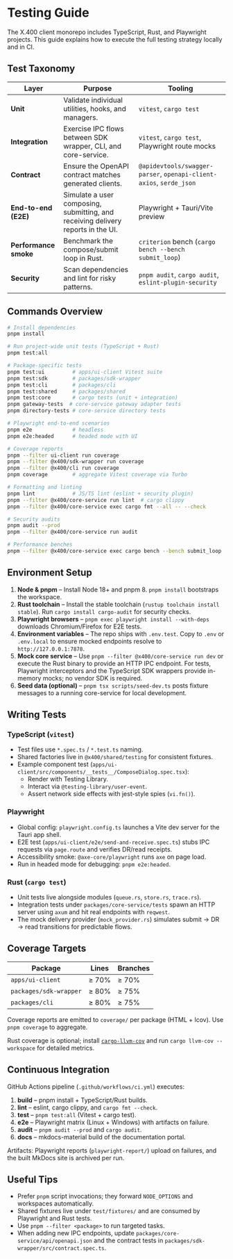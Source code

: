 # Testing Guide

The X.400 client monorepo includes TypeScript, Rust, and Playwright projects. This guide explains how to execute the full testing strategy locally and in CI.

## Test Taxonomy

| Layer                 | Purpose                                                                          | Tooling                                                             |
| --------------------- | -------------------------------------------------------------------------------- | ------------------------------------------------------------------- |
| **Unit**              | Validate individual utilities, hooks, and managers.                              | `vitest`, `cargo test`                                              |
| **Integration**       | Exercise IPC flows between SDK wrapper, CLI, and core-service.                   | `vitest`, `cargo test`, Playwright route mocks                      |
| **Contract**          | Ensure the OpenAPI contract matches generated clients.                           | `@apidevtools/swagger-parser`, `openapi-client-axios`, `serde_json` |
| **End-to-end (E2E)**  | Simulate a user composing, submitting, and receiving delivery reports in the UI. | Playwright + Tauri/Vite preview                                     |
| **Performance smoke** | Benchmark the compose/submit loop in Rust.                                       | `criterion` bench (`cargo bench --bench submit_loop`)               |
| **Security**          | Scan dependencies and lint for risky patterns.                                   | `pnpm audit`, `cargo audit`, `eslint-plugin-security`               |

## Commands Overview

```bash
# Install dependencies
pnpm install

# Run project-wide unit tests (TypeScript + Rust)
pnpm test:all

# Package-specific tests
pnpm test:ui         # apps/ui-client Vitest suite
pnpm test:sdk        # packages/sdk-wrapper
pnpm test:cli        # packages/cli
pnpm test:shared     # packages/shared
pnpm test:core       # cargo tests (unit + integration)
pnpm gateway-tests  # core-service gateway adapter tests
pnpm directory-tests # core-service directory tests

# Playwright end-to-end scenarios
pnpm e2e             # headless
pnpm e2e:headed      # headed mode with UI

# Coverage reports
pnpm --filter ui-client run coverage
pnpm --filter @x400/sdk-wrapper run coverage
pnpm --filter @x400/cli run coverage
pnpm coverage        # aggregate Vitest coverage via Turbo

# Formatting and linting
pnpm lint            # JS/TS lint (eslint + security plugin)
pnpm --filter @x400/core-service run lint  # cargo clippy
pnpm --filter @x400/core-service exec cargo fmt --all -- --check

# Security audits
pnpm audit --prod
pnpm --filter @x400/core-service run audit

# Performance benches
pnpm --filter @x400/core-service exec cargo bench --bench submit_loop
```

## Environment Setup

1. **Node & pnpm** – Install Node 18+ and pnpm 8. `pnpm install` bootstraps the workspace.
2. **Rust toolchain** – Install the stable toolchain (`rustup toolchain install stable`). Run `cargo install cargo-audit` for security checks.
3. **Playwright browsers** – `pnpm exec playwright install --with-deps` downloads Chromium/Firefox for E2E tests.
4. **Environment variables** – The repo ships with `.env.test`. Copy to `.env` or `.env.local` to ensure mocked endpoints resolve to `http://127.0.0.1:7878`.
5. **Mock core service** – Use `pnpm --filter @x400/core-service run dev` or execute the Rust binary to provide an HTTP IPC endpoint. For tests, Playwright interceptors and the TypeScript SDK wrappers provide in-memory mocks; no vendor SDK is required.
6. **Seed data (optional)** – `pnpm tsx scripts/seed-dev.ts` posts fixture messages to a running core-service for local development.

## Writing Tests

### TypeScript (`vitest`)

- Test files use `*.spec.ts` / `*.test.ts` naming.
- Shared factories live in `@x400/shared/testing` for consistent fixtures.
- Example component test (`apps/ui-client/src/components/__tests__/ComposeDialog.spec.tsx`):
  - Render with Testing Library.
  - Interact via `@testing-library/user-event`.
  - Assert network side effects with jest-style spies (`vi.fn()`).

### Playwright

- Global config: `playwright.config.ts` launches a Vite dev server for the Tauri app shell.
- E2E test (`apps/ui-client/e2e/send-and-receive.spec.ts`) stubs IPC requests via `page.route` and verifies DR/read receipts.
- Accessibility smoke: `@axe-core/playwright` runs `axe` on page load.
- Run in headed mode for debugging: `pnpm e2e:headed`.

### Rust (`cargo test`)

- Unit tests live alongside modules (`queue.rs`, `store.rs`, `trace.rs`).
- Integration tests under `packages/core-service/tests` spawn an HTTP server using `axum` and hit real endpoints with `reqwest`.
- The mock delivery provider (`mock_provider.rs`) simulates submit → DR → read transitions for predictable flows.

## Coverage Targets

| Package                | Lines | Branches |
| ---------------------- | ----- | -------- |
| `apps/ui-client`       | ≥ 70% | ≥ 70%    |
| `packages/sdk-wrapper` | ≥ 80% | ≥ 75%    |
| `packages/cli`         | ≥ 80% | ≥ 75%    |

Coverage reports are emitted to `coverage/` per package (HTML + lcov). Use `pnpm coverage` to aggregate.

Rust coverage is optional; install [`cargo-llvm-cov`](https://github.com/taiki-e/cargo-llvm-cov) and run `cargo llvm-cov --workspace` for detailed metrics.

## Continuous Integration

GitHub Actions pipeline (`.github/workflows/ci.yml`) executes:

1. **build** – pnpm install + TypeScript/Rust builds.
2. **lint** – eslint, cargo clippy, and `cargo fmt --check`.
3. **test** – `pnpm test:all` (Vitest + cargo test).
4. **e2e** – Playwright matrix (Linux + Windows) with artifacts on failure.
5. **audit** – `pnpm audit --prod` and `cargo audit`.
6. **docs** – mkdocs-material build of the documentation portal.

Artifacts: Playwright reports (`playwright-report/`) upload on failures, and the built MkDocs site is archived per run.

## Useful Tips

- Prefer `pnpm` script invocations; they forward `NODE_OPTIONS` and workspaces automatically.
- Shared fixtures live under `test/fixtures/` and are consumed by Playwright and Rust tests.
- Use `pnpm --filter <package>` to run targeted tasks.
- When adding new IPC endpoints, update `packages/core-service/api/openapi.json` and the contract tests in `packages/sdk-wrapper/src/contract.spec.ts`.
